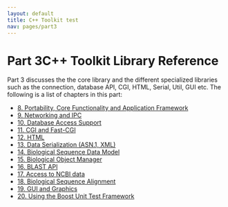```yaml
---
layout: default
title: C++ Toolkit test
nav: pages/part3
---
```


<span class="label">Part 3</span>C++ Toolkit Library Reference
==============================================================

Part 3 discusses the the core library and the different specialized libraries such as the connection, database API, CGI, HTML, Serial, Util, GUI etc. The following is a list of chapters in this part:

-   [8. Portability, Core Functionality and Application Framework](ch_core.html)
-   [9. Networking and IPC](ch_conn.html)
-   [10. Database Access Support](ch_dbapi.html)
-   [11. CGI and Fast-CGI](ch_cgi.html)
-   [12. HTML](ch_html.html)
-   [13. Data Serialization (ASN.1, XML)](ch_ser.html)
-   [14. Biological Sequence Data Model](ch_datamod.html)
-   [15. Biological Object Manager](ch_objmgr.html)
-   [16. BLAST API](ch_blast.html)
-   [17. Access to NCBI data](ch_dataaccess.html)
-   [18. Biological Sequence Alignment](ch_algoalign.html)
-   [19. GUI and Graphics](ch_gui.html)
-   [20. Using the Boost Unit Test Framework](ch_boost.html)


